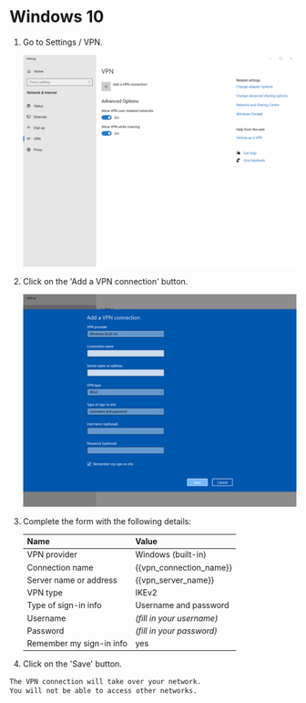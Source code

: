 # Windows 10

1. Go to Settings / VPN.

   ![](./images/windows-10/vpn-settings.png)

2. Click on the 'Add a VPN connection' button.

   ![](./images/windows-10/vpn-settings-add.png)

3. Complete the form with the following details:

   |Name |Value
   |- |-
   |VPN provider |Windows (built-in)
   |Connection name |{{vpn_connection_name}}
   |Server name or address |{{vpn_server_name}}
   |VPN type |IKEv2
   |Type of sign-in info |Username and password
   |Username |_(fill in your username)_
   |Password |_(fill in your password)_
   |Remember my sign-in info |yes

4. Click on the 'Save' button.

```admonish warning
The VPN connection will take over your network.
You will not be able to access other networks.
```
